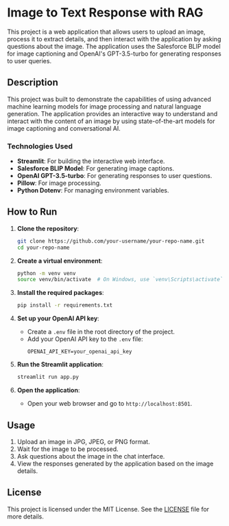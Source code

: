# Image to Text Response with RAG

This project is a web application that allows users to upload an image, process it to extract details, and then interact with the application by asking questions about the image. The application uses the Salesforce BLIP model for image captioning and OpenAI's GPT-3.5-turbo for generating responses to user queries.

## Description

This project was built to demonstrate the capabilities of using advanced machine learning models for image processing and natural language generation. The application provides an interactive way to understand and interact with the content of an image by using state-of-the-art models for image captioning and conversational AI.

### Technologies Used

- **Streamlit**: For building the interactive web interface.
- **Salesforce BLIP Model**: For generating image captions.
- **OpenAI GPT-3.5-turbo**: For generating responses to user questions.
- **Pillow**: For image processing.
- **Python Dotenv**: For managing environment variables.

## How to Run

1. **Clone the repository**:
    ```sh
    git clone https://github.com/your-username/your-repo-name.git
    cd your-repo-name
    ```

2. **Create a virtual environment**:
    ```sh
    python -m venv venv
    source venv/bin/activate  # On Windows, use `venv\Scripts\activate`
    ```

3. **Install the required packages**:
    ```sh
    pip install -r requirements.txt
    ```

4. **Set up your OpenAI API key**:
    - Create a `.env` file in the root directory of the project.
    - Add your OpenAI API key to the `.env` file:
      ```env
      OPENAI_API_KEY=your_openai_api_key
      ```

5. **Run the Streamlit application**:
    ```sh
    streamlit run app.py
    ```

6. **Open the application**:
    - Open your web browser and go to `http://localhost:8501`.

## Usage

1. Upload an image in JPG, JPEG, or PNG format.
2. Wait for the image to be processed.
3. Ask questions about the image in the chat interface.
4. View the responses generated by the application based on the image details.

## License

This project is licensed under the MIT License. See the [LICENSE](LICENSE) file for more details.
